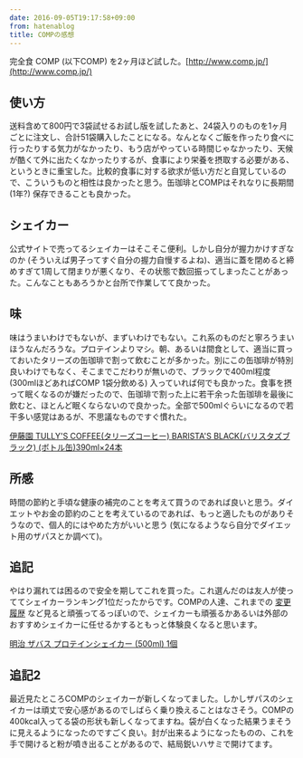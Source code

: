 ```yaml
---
date: 2016-09-05T19:17:58+09:00
from: hatenablog
title: COMPの感想
---
```

完全食 COMP (以下COMP) を2ヶ月ほど試した。[http://www.comp.jp/](http://www.comp.jp/)

## 使い方

送料含めて800円で3袋試せるお試し版を試したあと、24袋入りのものを1ヶ月ごとに注文し、合計51袋購入したことになる。なんとなくご飯を作ったり食べに行ったりする気力がなかったり、もう店がやっている時間じゃなかったり、天候が酷くて外に出たくなかったりするが、食事により栄養を摂取する必要がある、というときに重宝した。比較的食事に対する欲求が低い方だと自覚しているので、こういうものと相性は良かったと思う。缶珈琲とCOMPはそれなりに長期間 (1年?) 保存できることも良かった。

## シェイカー

公式サイトで売ってるシェイカーはそこそこ便利。しかし自分が握力かけすぎなのか (そういえば男子ってすぐ自分の握力自慢するよね)、適当に蓋を閉めると締めすぎて1周して閉まりが悪くなり、その状態で数回振ってしまったことがあった。こんなこともあろうかと台所で作業してて良かった。

## 味

味はうまいわけでもないが、まずいわけでもない。これ系のものだと寧ろうまいほうなんだろうな。プロテインよりマシ。朝、あるいは間食として、適当に買っておいたタリーズの缶珈琲で割って飲むことが多かった。別にこの缶珈琲が特別良いわけでもなく、そこまでこだわりが無いので、ブラックで400ml程度 (300mlほどあればCOMP 1袋分飲める) 入っていれば何でも良かった。食事を摂って眠くなるのが嫌だったので、缶珈琲で割った上に若干余った缶珈琲を最後に飲むと、ほとんど眠くならないので良かった。全部で500mlぐらいになるので若干多い感覚はあるが、不思議なものですぐ慣れた。

[伊藤園 TULLY'S COFFEE(タリーズコーヒー) BARISTA'S BLACK(バリスタズブラック) (ボトル缶)390ml×24本](http://www.amazon.co.jp/exec/obidos/ASIN/B00U8NPYJG/r7kamura07-22/)
## 所感

時間の節約と手頃な健康の補完のことを考えて買うのであれば良いと思う。ダイエットやお金の節約のことを考えているのであれば、もっと適したものがありそうなので、個人的にはやめた方がいいと思う (気になるようなら自分でダイエット用のザパスとか調べて)。

## 追記

やはり漏れては困るので安全を期してこれを買った。これ選んだのは友人が使っててシェイカーランキング1位だったからです。COMPの人達、これまでの [変更履歴](http://www.comp.jp/comp/pdf/comp-version-history.pdf) など見ると頑張ってるっぽいので、シェイカーも頑張るかあるいは外部のおすすめシェイカーに任せるかするともっと体験良くなると思います。

[明治 ザバス プロテインシェイカー (500ml) 1個](http://www.amazon.co.jp/exec/obidos/ASIN/B01GFRJGY2/r7kamura07-22/)
## 追記2

最近見たところCOMPのシェイカーが新しくなってました。しかしザパスのシェイカーは頑丈で安心感があるのでしばらく乗り換えることはなさそう。COMPの400kcal入ってる袋の形状も新しくなってますね。袋が白くなった結果うまそうに見えるようになったのですごく良い。封が出来るようになったものの、これを手で開けると粉が噴き出ることがあるので、結局鋭いハサミで開けてます。

